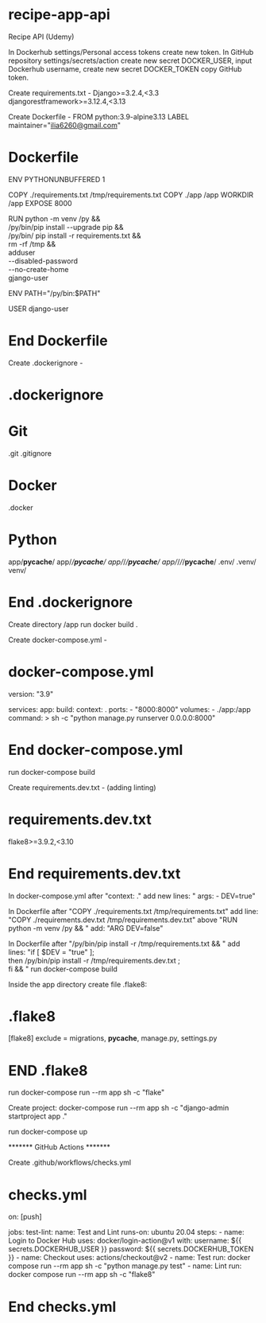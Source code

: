 # recipe-app-api
Recipe API (Udemy)

In Dockerhub settings/Personal access tokens create new token.
In GitHub repository settings/secrets/action create new secret DOCKER_USER, input Dockerhub username, create new secret
DOCKER_TOKEN copy GitHub token.

Create requirements.txt - 
Django>=3.2.4,<3.3
djangorestframework>=3.12.4,<3.13

Create Dockerfile - 
FROM python:3.9-alpine3.13
LABEL maintainer="ilia6260@gmail.com"
# Dockerfile
ENV PYTHONUNBUFFERED 1

COPY ./requirements.txt /tmp/requirements.txt
COPY ./app /app
WORKDIR /app
EXPOSE 8000

RUN python -m venv /py && \
    /py/bin/pip install --upgrade pip && \
    /py/bin/ pip install -r requirements.txt && \
    rm -rf /tmp && \
    adduser \
        --disabled-password \
        --no-create-home \
        gjango-user

ENV PATH="/py/bin:$PATH"

USER django-user
# End Dockerfile

Create .dockerignore -
# .dockerignore
# Git
.git
.gitignore

# Docker
.docker

# Python
app/__pycache__/
app/*/__pycache__/
app/*/*/__pycache__/
app/*/*/*/__pycache__/
.env/
.venv/
venv/
# End .dockerignore

Create directory /app
run docker build .

Create docker-compose.yml - 
# docker-compose.yml
version: "3.9"

services:
  app:
    build:
      context: .
    ports:
      - "8000:8000"
    volumes:
      - ./app:/app
    command: >
      sh -c "python manage.py runserver 0.0.0.0:8000"
# End docker-compose.yml

run docker-compose build

Create requirements.dev.txt - (adding linting)
# requirements.dev.txt
flake8>=3.9.2,<3.10
# End requirements.dev.txt

In docker-compose.yml after "context: ." add new lines:
"      args:
        - DEV=true"

In Dockerfile after "COPY ./requirements.txt /tmp/requirements.txt" add line:
"COPY ./requirements.dev.txt /tmp/requirements.dev.txt"
above "RUN python -m venv /py && \" add:
"ARG DEV=false"

In Dockerfile after "/py/bin/pip install -r /tmp/requirements.txt && \" add lines:
"if [ $DEV = "true" ]; \
      then /py/bin/pip install -r /tmp/requirements.dev.txt ; \
    fi && \"
run docker-compose build

Inside the app directory create file .flake8:
# .flake8

[flake8]
exclude =
  migrations,
  __pycache__,
  manage.py,
  settings.py
# END .flake8

run docker-compose run --rm app sh -c "flake"

Create project:
docker-compose run --rm app sh -c "django-admin startproject app ."

run docker-compose up

******* GitHub Actions *******

Create .github/workflows/checks.yml
# checks.yml
on: [push]

jobs:
  test-lint:
    name: Test and Lint
    runs-on: ubuntu 20.04
    steps:
      - name: Login to Docker Hub
        uses: docker/login-action@v1
        with:
          username: ${{ secrets.DOCKERHUB_USER }}
          password: ${{ secrets.DOCKERHUB_TOKEN }}
      - name: Checkout
        uses: actions/checkout@v2
      - name: Test
        run: docker compose run --rm app sh -c "python manage.py test"
      - name: Lint
        run: docker compose run --rm app sh -c "flake8"
# End checks.yml